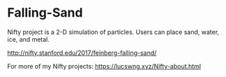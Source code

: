# Falling-Sand
Nifty project is a 2-D simulation of particles. Users can place sand, water, ice, and metal.

http://nifty.stanford.edu/2017/feinberg-falling-sand/

For more of my Nifty projects:
https://lucswng.xyz/Nifty-about.html
